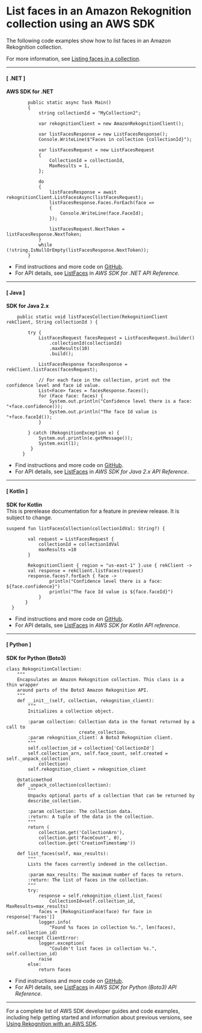 # List faces in an Amazon Rekognition collection using an AWS SDK<a name="example_rekognition_ListFaces_section"></a>

The following code examples show how to list faces in an Amazon Rekognition collection\.

For more information, see [Listing faces in a collection](https://docs.aws.amazon.com/rekognition/latest/dg/list-faces-in-collection-procedure.html)\.

------
#### [ \.NET ]

**AWS SDK for \.NET**  
  

```
        public static async Task Main()
        {
            string collectionId = "MyCollection2";

            var rekognitionClient = new AmazonRekognitionClient();

            var listFacesResponse = new ListFacesResponse();
            Console.WriteLine($"Faces in collection {collectionId}");

            var listFacesRequest = new ListFacesRequest
            {
                CollectionId = collectionId,
                MaxResults = 1,
            };

            do
            {
                listFacesResponse = await rekognitionClient.ListFacesAsync(listFacesRequest);
                listFacesResponse.Faces.ForEach(face =>
                {
                    Console.WriteLine(face.FaceId);
                });

                listFacesRequest.NextToken = listFacesResponse.NextToken;
            }
            while (!string.IsNullOrEmpty(listFacesResponse.NextToken));
        }
```
+  Find instructions and more code on [GitHub](https://github.com/awsdocs/aws-doc-sdk-examples/tree/main/dotnetv3/Rekognition/#code-examples)\. 
+  For API details, see [ListFaces](https://docs.aws.amazon.com/goto/DotNetSDKV3/rekognition-2016-06-27/ListFaces) in *AWS SDK for \.NET API Reference*\. 

------
#### [ Java ]

**SDK for Java 2\.x**  
  

```
    public static void listFacesCollection(RekognitionClient rekClient, String collectionId ) {

        try {
            ListFacesRequest facesRequest = ListFacesRequest.builder()
                .collectionId(collectionId)
                .maxResults(10)
                .build();

            ListFacesResponse facesResponse = rekClient.listFaces(facesRequest);

            // For each face in the collection, print out the confidence level and face id value.
            List<Face> faces = facesResponse.faces();
            for (Face face: faces) {
                System.out.println("Confidence level there is a face: "+face.confidence());
                System.out.println("The face Id value is "+face.faceId());
            }

        } catch (RekognitionException e) {
            System.out.println(e.getMessage());
            System.exit(1);
         }
      }
```
+  Find instructions and more code on [GitHub](https://github.com/awsdocs/aws-doc-sdk-examples/tree/main/javav2/example_code/rekognition/#readme)\. 
+  For API details, see [ListFaces](https://docs.aws.amazon.com/goto/SdkForJavaV2/rekognition-2016-06-27/ListFaces) in *AWS SDK for Java 2\.x API Reference*\. 

------
#### [ Kotlin ]

**SDK for Kotlin**  
This is prerelease documentation for a feature in preview release\. It is subject to change\.
  

```
suspend fun listFacesCollection(collectionIdVal: String?) {

        val request = ListFacesRequest {
            collectionId = collectionIdVal
            maxResults =10
        }

        RekognitionClient { region = "us-east-1" }.use { rekClient ->
        val response = rekClient.listFaces(request)
        response.faces?.forEach { face ->
                println("Confidence level there is a face: ${face.confidence}")
                println("The face Id value is ${face.faceId}")
            }
       }
  }
```
+  Find instructions and more code on [GitHub](https://github.com/awsdocs/aws-doc-sdk-examples/tree/main/kotlin/services/rekognition#code-examples)\. 
+  For API details, see [ListFaces](https://github.com/awslabs/aws-sdk-kotlin#generating-api-documentation) in *AWS SDK for Kotlin API reference*\. 

------
#### [ Python ]

**SDK for Python \(Boto3\)**  
  

```
class RekognitionCollection:
    """
    Encapsulates an Amazon Rekognition collection. This class is a thin wrapper
    around parts of the Boto3 Amazon Rekognition API.
    """
    def __init__(self, collection, rekognition_client):
        """
        Initializes a collection object.

        :param collection: Collection data in the format returned by a call to
                           create_collection.
        :param rekognition_client: A Boto3 Rekognition client.
        """
        self.collection_id = collection['CollectionId']
        self.collection_arn, self.face_count, self.created = self._unpack_collection(
            collection)
        self.rekognition_client = rekognition_client

    @staticmethod
    def _unpack_collection(collection):
        """
        Unpacks optional parts of a collection that can be returned by
        describe_collection.

        :param collection: The collection data.
        :return: A tuple of the data in the collection.
        """
        return (
            collection.get('CollectionArn'),
            collection.get('FaceCount', 0),
            collection.get('CreationTimestamp'))

    def list_faces(self, max_results):
        """
        Lists the faces currently indexed in the collection.

        :param max_results: The maximum number of faces to return.
        :return: The list of faces in the collection.
        """
        try:
            response = self.rekognition_client.list_faces(
                CollectionId=self.collection_id, MaxResults=max_results)
            faces = [RekognitionFace(face) for face in response['Faces']]
            logger.info(
                "Found %s faces in collection %s.", len(faces), self.collection_id)
        except ClientError:
            logger.exception(
                "Couldn't list faces in collection %s.", self.collection_id)
            raise
        else:
            return faces
```
+  Find instructions and more code on [GitHub](https://github.com/awsdocs/aws-doc-sdk-examples/tree/main/python/example_code/rekognition#code-examples)\. 
+  For API details, see [ListFaces](https://docs.aws.amazon.com/goto/boto3/rekognition-2016-06-27/ListFaces) in *AWS SDK for Python \(Boto3\) API Reference*\. 

------

For a complete list of AWS SDK developer guides and code examples, including help getting started and information about previous versions, see [Using Rekognition with an AWS SDK](sdk-general-information-section.md)\.